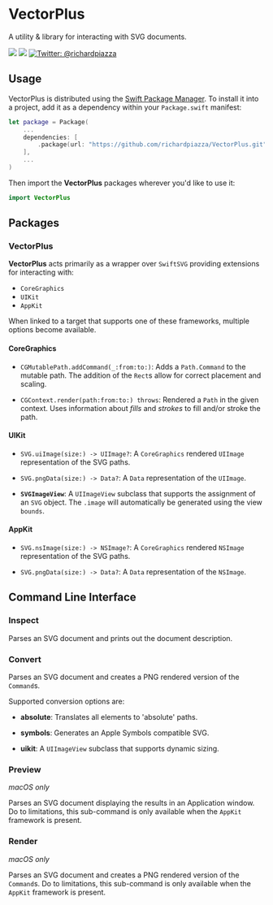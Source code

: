 # VectorPlus

A utility & library for interacting with SVG documents.

<p>
    <img src="https://github.com/richardpiazza/VectorPlus/workflows/Swift/badge.svg?branch=main" />
    <img src="https://img.shields.io/badge/Swift-5.2-orange.svg" />
    <a href="https://twitter.com/richardpiazza">
        <img src="https://img.shields.io/badge/twitter-@richardpiazza-blue.svg?style=flat" alt="Twitter: @richardpiazza" />
    </a>
</p>

## Usage

VectorPlus is distributed using the [Swift Package Manager](https://swift.org/package-manager). To install it into a project, add it as a dependency within your `Package.swift` manifest:

```swift
let package = Package(
    ...
    dependencies: [
        .package(url: "https://github.com/richardpiazza/VectorPlus.git", from: "0.1.0")
    ],
    ...
)
```

Then import the **VectorPlus** packages wherever you'd like to use it:

```swift
import VectorPlus
```

## Packages

### VectorPlus

**VectorPlus** acts primarily as a wrapper over `SwiftSVG` providing extensions for interacting with:

* `CoreGraphics`
* `UIKit`
* `AppKit`

When linked to a target that supports one of these frameworks, multiple options become available.

#### CoreGraphics

* `CGMutablePath.addCommand(_:from:to:)`: Adds a `Path.Command` to the mutable path. The addition of the `Rect`s allow for correct placement and scaling.

* `CGContext.render(path:from:to:) throws`: Rendered a `Path` in the given context. Uses information about _fills_ and _strokes_ to fill and/or stroke the path.

#### UIKit

* `SVG.uiImage(size:) -> UIImage?`: A `CoreGraphics` rendered `UIImage` representation of the SVG paths.

* `SVG.pngData(size:) -> Data?`: A `Data` representation of the `UIImage`.

* **`SVGImageView`**: A `UIImageView` subclass that supports the assignment of an `SVG` object. The `.image` will automatically be generated using the view `bounds`.

#### AppKit

* `SVG.nsImage(size:) -> NSImage?`: A `CoreGraphics` rendered `NSImage` representation of the SVG paths.

* `SVG.pngData(size:) -> Data?`: A `Data` representation of the `NSImage`.

## Command Line Interface

### Inspect

Parses an SVG document and prints out the document description.

### Convert

Parses an SVG document and creates a PNG rendered version of the `Command`s.

Supported conversion options are:

* **absolute**: Translates all elements to 'absolute' paths.

* **symbols**: Generates an Apple Symbols compatible SVG.

* **uikit**: A `UIImageView` subclass that supports dynamic sizing.

### Preview

_macOS only_

Parses an SVG document displaying the results in an Application window. Do to limitations, this sub-command is only available when the `AppKit` framework is present.

### Render

_macOS only_

Parses an SVG document and creates a PNG rendered version of the `Command`s. Do to limitations, this sub-command is only available when the `AppKit` framework is present.
